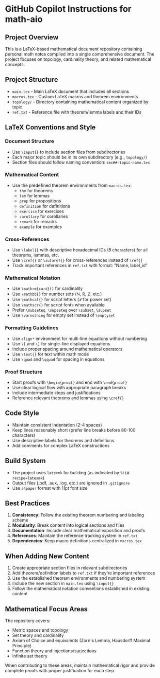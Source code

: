 # GitHub Copilot Instructions for math-aio

## Project Overview
This is a LaTeX-based mathematical document repository containing personal math notes compiled into a single comprehensive document. The project focuses on topology, cardinality theory, and related mathematical concepts.

## Project Structure
- `main.tex` - Main LaTeX document that includes all sections
- `macros.tex` - Custom LaTeX macros and theorem environments
- `topology/` - Directory containing mathematical content organized by topic
- `ref.txt` - Reference file with theorem/lemma labels and their IDs

## LaTeX Conventions and Style

### Document Structure
- Use `\input{}` to include section files from subdirectories
- Each major topic should be in its own subdirectory (e.g., `topology/`)
- Section files should follow naming convention: `sec##-topic-name.tex`

### Mathematical Content
- Use the predefined theorem environments from `macros.tex`:
  - `thm` for theorems
  - `lem` for lemmas  
  - `prop` for propositions
  - `definition` for definitions
  - `exercise` for exercises
  - `corollary` for corollaries
  - `remark` for remarks
  - `example` for examples

### Cross-References
- Use `\label{}` with descriptive hexadecimal IDs (8 characters) for all theorems, lemmas, etc.
- Use `\cref{}` or `\autoref{}` for cross-references instead of `\ref{}`
- Track important references in `ref.txt` with format: "Name, label_id"

### Mathematical Notation
- Use `\mathrm{card}()` for cardinality
- Use `\mathbb{}` for number sets (ℕ, ℝ, ℤ, etc.)
- Use `\mathcal{}` for script letters (𝒫 for power set)
- Use `\mathscr{}` for script fonts when available
- Prefer `\subseteq`, `\supseteq` over `\subset`, `\supset`
- Use `\varnothing` for empty set instead of `\emptyset`

### Formatting Guidelines
- Use `align*` environment for multi-line equations without numbering
- Use `\[` and `\]` for single-line displayed equations
- Include proper spacing around mathematical operators
- Use `\text{}` for text within math mode
- Use `\quad` and `\qquad` for spacing in equations

### Proof Structure
- Start proofs with `\begin{proof}` and end with `\end{proof}`
- Use clear logical flow with appropriate paragraph breaks
- Include intermediate steps and justifications
- Reference relevant theorems and lemmas using `\cref{}`

## Code Style
- Maintain consistent indentation (2-4 spaces)
- Keep lines reasonably short (prefer line breaks before 80-100 characters)
- Use descriptive labels for theorems and definitions
- Add comments for complex LaTeX constructions

## Build System
- The project uses `latexmk` for building (as indicated by `%!LW recipe=latexmk`)
- Output files (.pdf, .aux, .log, etc.) are ignored in `.gitignore`
- Use `a4paper` format with 11pt font size

## Best Practices
1. **Consistency**: Follow the existing theorem numbering and labeling scheme
2. **Modularity**: Break content into logical sections and files
3. **Documentation**: Include clear mathematical exposition and proofs
4. **References**: Maintain the reference tracking system in `ref.txt`
5. **Dependencies**: Keep macro definitions centralized in `macros.tex`

## When Adding New Content
1. Create appropriate section files in relevant subdirectories
2. Add theorem/definition labels to `ref.txt` if they're important references
3. Use the established theorem environments and numbering system
4. Include the new section in `main.tex` using `\input{}`
5. Follow the mathematical notation conventions established in existing content

## Mathematical Focus Areas
The repository covers:
- Metric spaces and topology
- Set theory and cardinality
- Axiom of Choice and equivalents (Zorn's Lemma, Hausdorff Maximal Principle)
- Function theory and injections/surjections
- Infinite set theory

When contributing to these areas, maintain mathematical rigor and provide complete proofs with proper justification for each step.